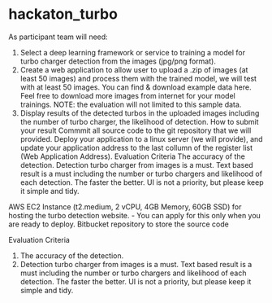 # hackaton_turbo
As participant team will need:

1. Select a deep learning framework or service to training a model for turbo charger detection from the images (jpg/png format).
2. Create a web application to allow user to upload a .zip of images (at least 50 images) and process them with the trained model, we will test with at least 50 images. You can find & download example data here. Feel free to download more images from internet for your model trainings. NOTE: the evaluation will not limited to this sample data.
3. Display results of the detected turbos in the uploaded images including the number of turbo charger, the likelihood of detection.
How to submit your result
Commmit all source code to the git repository that we will provided.
Deploy your application to a linux server (we will provide), and update your application address to the last collumn of the register list (Web Application Address).
Evaluation Criteria
The accuracy of the detection.
Detection turbo charger from images is a must.
Text based result is a must including the number or turbo chargers and likelihood of each detection.
The faster the better.
UI is not a priority, but please keep it simple and tidy.

AWS EC2 Instance (t2.medium, 2 vCPU, 4GB Memory, 60GB SSD) for hosting the turbo detection website. - You can apply for this only when you are ready to deploy.
Bitbucket repository to store the source code

Evaluation Criteria
1. The accuracy of the detection.
2. Detection turbo charger from images is a must.
Text based result is a must including the number or turbo chargers and likelihood of each detection.
The faster the better.
UI is not a priority, but please keep it simple and tidy.
